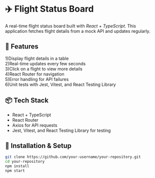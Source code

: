 # ✈️ Flight Status Board

A real-time flight status board built with *React + TypeScript*. This application fetches flight details from a mock API and updates regularly.

## 🚀 Features
1)Display flight details in a table  
2)Real-time updates every few seconds  
3)Click on a flight to view more details  
4)React Router for navigation  
5)Error handling for API failures  
6)Unit tests with Jest, Vitest, and React Testing Library  

## 📦 Tech Stack
- React + TypeScript
- React Router
- Axios for API requests
- Jest, Vitest, and React Testing Library for testing

## 🔧 Installation & Setup
```sh
git clone https://github.com/your-username/your-repository.git
cd your-repository
npm install
npm start
